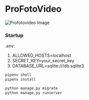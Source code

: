 # ProFotoVideo

![Profotovideo Image](https://cristicismas.github.io/images/profotovideo.png)

### Startup

.env:

1. ALLOWED_HOSTS=localhost
2. SECRET_KEY=your_secret_key
3. DATABASE_URL=sqlite:///db.sqlite3

```sh
pipenv shell
pipenv install

python manage.py migrate
python manage.py runserver
```
